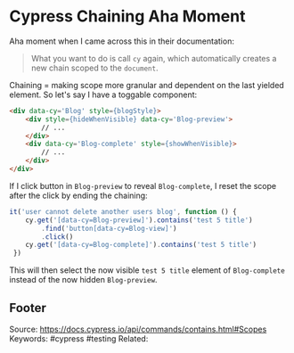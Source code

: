 # Cypress Chaining Aha Moment 
Aha moment when I came across this in their documentation:
> What you want to do is call `cy` again, which automatically creates a new chain scoped to the `document`.

Chaining = making scope more granular and dependent on the last yielded element. So let's say I have a toggable component:
```html
<div data-cy='Blog' style={blogStyle}>
	<div style={hideWhenVisible} data-cy='Blog-preview'>
		// ...
	</div>
	<div data-cy='Blog-complete' style={showWhenVisible}>
		// ...
	</div>
</div>
```

If I click button in `Blog-preview` to reveal `Blog-complete`, I reset the scope after the click by ending the chaining:

```js
it('user cannot delete another users blog', function () {
	cy.get('[data-cy=Blog-preview]').contains('test 5 title')
		.find('button[data-cy=Blog-view]')
		.click()
	cy.get('[data-cy=Blog-complete]').contains('test 5 title')
 })
```

This will then select the now visible `test 5 title` element of `Blog-complete` instead of the now hidden `Blog-preview`.

Footer
---
Source: https://docs.cypress.io/api/commands/contains.html#Scopes
Keywords: #cypress #testing 
Related: